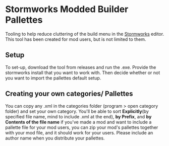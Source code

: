 <h1>Stormworks Modded Builder Pallettes</h1>
Tooling to help reduce cluttering of the build menu in the <a href="https://store.steampowered.com/app/573090/Stormworks_Build_and_Rescue/">Stormworks</a> editor. This tool has been created for mod users, but is not limited to them.

<h2>Setup</h2>
To set-up, download the tool from releases and run the .exe. Provide the stormworks install that you want to work with. Then decide whether or not you want to import the pallettes default setup.

<h2>Creating your own categories/ Pallettes</h2>
You can copy any .xml in the categories folder (program > open category folder) and set your own category. You'll be able to sort <b>Explicitly</b>(by specified file name, mind to include .xml at the end), <b>by Prefix</b>, and <b>by Contents of the file name</b>
if you've made a mod and want to include a pallette file for your mod users, you can zip your mod's pallettes together with your mod file, and it should work for your users. Please include an author name when you distribute your pallettes.
